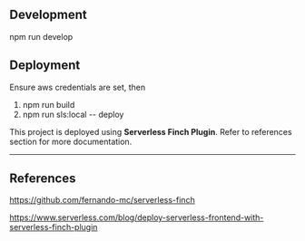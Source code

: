 ## Development
npm run develop

## Deployment
Ensure aws credentials are set, then

1. npm run build
2. npm run sls:local -- deploy

This project is deployed using **Serverless Finch Plugin**. Refer to references section for more documentation.

---
## References
https://github.com/fernando-mc/serverless-finch

https://www.serverless.com/blog/deploy-serverless-frontend-with-serverless-finch-plugin